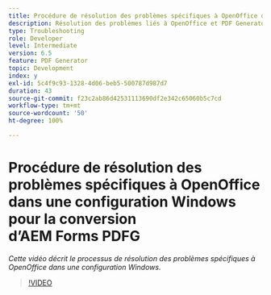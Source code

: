```yaml
---
title: Procédure de résolution des problèmes spécifiques à OpenOffice dans une configuration Windows
description: Résolution des problèmes liés à OpenOffice et PDF Generator dans une configuration Windows.
type: Troubleshooting
role: Developer
level: Intermediate
version: 6.5
feature: PDF Generator
topic: Development
index: y
exl-id: 5c4f9c93-1328-4d06-beb5-500787d987d7
duration: 43
source-git-commit: f23c2ab86d42531113690df2e342c65060b5c7cd
workflow-type: tm+mt
source-wordcount: '50'
ht-degree: 100%

---
```


# Procédure de résolution des problèmes spécifiques à OpenOffice dans une configuration Windows pour la conversion d’AEM Forms PDFG

*Cette vidéo décrit le processus de résolution des problèmes spécifiques à OpenOffice dans une configuration Windows.*

>[!VIDEO](https://video.tv.adobe.com/v/335481?quality=12&learn=on)
